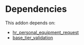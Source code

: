 # Dependencies

This addon depends on:

- [hr_personal_equipment_request](https://github.com/bringout/oca-technical)
- [base_tier_validation](https://github.com/bringout/oca-technical)

